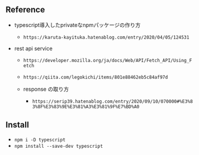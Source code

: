 ## Reference

- typescript導入したprivateなnpmパッケージの作り方
  - `https://karuta-kayituka.hatenablog.com/entry/2020/04/05/124531`

- rest api service

  - `https://developer.mozilla.org/ja/docs/Web/API/Fetch_API/Using_Fetch`
  - `https://qiita.com/legokichi/items/801e88462eb5c84af97d`

  - response の取り方
    - `https://serip39.hatenablog.com/entry/2020/09/10/070000#%E3%83%8F%E3%83%9E%E3%81%A3%E3%81%9F%E7%BD%A0`

## Install

- `npm i -D typescript`
- `npm install --save-dev typescript`
